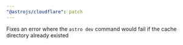 ```yaml
---
"@astrojs/cloudflare": patch
---
```


Fixes an error where the `astro dev` command would fail if the cache directory already existed
